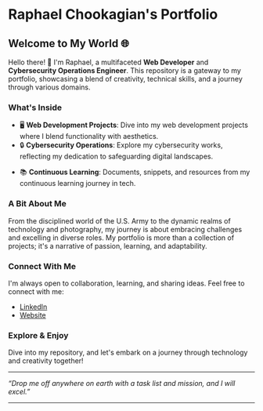 # Raphael Chookagian's Portfolio

## Welcome to My World 🌐

Hello there! 👋 I'm Raphael, a multifaceted **Web Developer** and **Cybersecurity Operations Engineer**. This repository is a gateway to my portfolio, showcasing a blend of creativity, technical skills, and a journey through various domains.

### What's Inside

- 🖥️ **Web Development Projects**: Dive into my web development projects where I blend functionality with aesthetics.
- 🔒 **Cybersecurity Operations**: Explore my cybersecurity works, reflecting my dedication to safeguarding digital landscapes.
<!-- - 📸 **Photography Ventures**: A glimpse into my creative side with my ventures in commercial fashion photography. -->
- 📚 **Continuous Learning**: Documents, snippets, and resources from my continuous learning journey in tech.
<!-- - 🌟 **Miscellaneous**: A peek into various other projects and hobbies that I engage in. -->

### A Bit About Me

From the disciplined world of the U.S. Army to the dynamic realms of technology and photography, my journey is about embracing challenges and excelling in diverse roles. My portfolio is more than a collection of projects; it's a narrative of passion, learning, and adaptability.

### Connect With Me

I'm always open to collaboration, learning, and sharing ideas. Feel free to connect with me:

- [LinkedIn](https://www.linkedin.com/in/raphaelchookagian/)
- [Website](https://raphael.cesar-group.net/)

### Explore & Enjoy

Dive into my repository, and let's embark on a journey through technology and creativity together!

---

_“Drop me off anywhere on earth with a task list and mission, and I will excel.”_

---

<!-- ![tailwind-nextjs-banner](/public/static/images/twitter-card.png) -->

<!-- # Tailwind Nextjs Starter Blog -->

<!-- [![GitHub Repo stars](https://img.shields.io/github/stars/timlrx/tailwind-nextjs-starter-blog?style=social)](https://GitHub.com/timlrx/tailwind-nextjs-starter-blog/stargazers/) -->
<!-- [![GitHub forks](https://img.shields.io/github/forks/timlrx/tailwind-nextjs-starter-blog?style=social)](https://GitHub.com/timlrx/tailwind-nextjs-starter-blog/network/) -->
<!-- [![Twitter URL](https://img.shields.io/twitter/url?style=social&url=https%3A%2F%2Ftwitter.com%2Ftimlrxx)](https://twitter.com/timlrxx) -->
<!-- [![Sponsor](https://img.shields.io/static/v1?label=Sponsor&message=%E2%9D%A4&logo=GitHub&link=https://github.com/sponsors/timlrx)](https://github.com/sponsors/timlrx) -->

<!-- [![Deploy with Vercel](https://vercel.com/button)](https://vercel.com/new/git/external?repository-url=https://github.com/timlrx/tailwind-nextjs-starter-blog) -->

<!-- This is a [Next.js](https://nextjs.org/), [Tailwind CSS](https://tailwindcss.com/) blogging starter template. Version 2 is based on Next App directory with [React Server Component](https://nextjs.org/docs/getting-started/react-essentials#server-components) and uses [Contentlayer](https://www.contentlayer.dev/) to manage markdown content. -->

